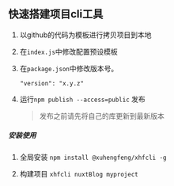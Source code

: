 ## 快速搭建项目cli工具

1. 以github的代码为模板进行拷贝项目到本地 

2. 在`index.js`中修改配置预设模板

3. 在`package.json`中修改版本号。

    `"version": "x.y.z"`

4. 运行`npm publish --access=public` 发布
    > 发布之前请先将自己的库更新到最新版本

##### 安装使用

1. 全局安装 `npm install @xuhengfeng/xhfcli -g`

2. 构建项目 `xhfcli nuxtBlog myproject`